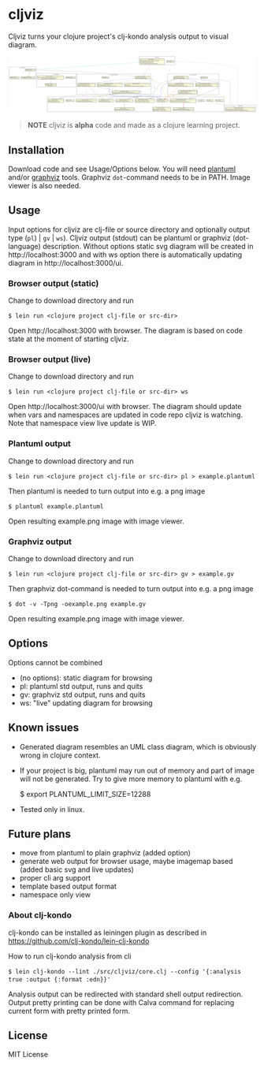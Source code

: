 # cljviz

Cljviz turns your clojure project's clj-kondo analysis output to visual diagram.

![generated image](cljviz.svg)
>**NOTE**
>cljviz is **alpha** code and made as a clojure learning project. 

## Installation

Download code and see Usage/Options below.
You will need [plantuml](https://plantuml.com) and/or [graphviz](https://graphviz.org) tools. Graphviz `dot`-command needs to be in PATH. Image viewer is also needed.

## Usage

Input options for cljviz are clj-file or source directory and optionally output type (`pl`) | `gv` | `ws`).
Cljviz output (stdout) can be plantuml or graphviz (dot-language) description.
Without options static svg diagram will be created in http://localhost:3000 and with ws option there is automatically updating diagram in http://localhost:3000/ui.

### Browser output (static)

Change to download directory and run

    $ lein run <clojure project clj-file or src-dir>

Open http://localhost:3000 with browser. The diagram is based on code state at the moment of starting cljviz. 

### Browser output (live)

Change to download directory and run

    $ lein run <clojure project clj-file or src-dir> ws

Open http://localhost:3000/ui with browser. The diagram should update when vars and namespaces are updated in code repo cljviz is watching.
Note that namespace view live update is WIP.

### Plantuml output

Change to download directory and run

    $ lein run <clojure project clj-file or src-dir> pl > example.plantuml

Then plantuml is needed to turn output into e.g. a png image

    $ plantuml example.plantuml

Open resulting example.png image with image viewer.

### Graphviz output

Change to download directory and run

    $ lein run <clojure project clj-file or src-dir> gv > example.gv

Then graphviz dot-command is needed to turn output into e.g. a png image

    $ dot -v -Tpng -oexample.png example.gv

Open resulting example.png image with image viewer.

## Options

Options cannot be combined
- (no options): static diagram for browsing
- pl: plantuml std output, runs and quits
- gv: graphviz std output, runs and quits
- ws: "live" updating diagram for browsing

## Known issues

- Generated diagram resembles an UML class diagram, which is obviously wrong in clojure context.

- If your project is big, plantuml may run out of memory and part of image will not be generated. Try to give more memory to plantuml with e.g.

    $ export PLANTUML_LIMIT_SIZE=12288

- Tested only in linux.

## Future plans

- move from plantuml to plain graphviz (added option)
- generate web output for browser usage, maybe imagemap based (added basic svg and live updates)
- proper cli arg support
- template based output format
- namespace only view


### About clj-kondo

clj-kondo can be installed as leiningen plugin as described in https://github.com/clj-kondo/lein-clj-kondo

How to run clj-kondo analysis from cli

    $ lein clj-kondo --lint ./src/cljviz/core.clj --config '{:analysis true :output {:format :edn}}'

Analysis output can be redirected with standard shell output redirection. Output pretty printing can be done with Calva command for replacing current form with pretty printed form.

## License

MIT License